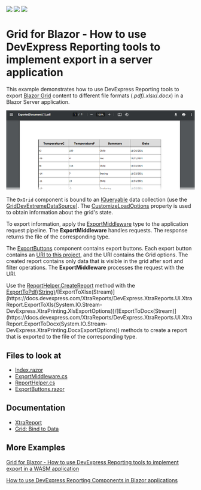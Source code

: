 <!-- default badges list -->
![](https://img.shields.io/endpoint?url=https://codecentral.devexpress.com/api/v1/VersionRange/236005865/22.1.2%2B)
[![](https://img.shields.io/badge/Open_in_DevExpress_Support_Center-FF7200?style=flat-square&logo=DevExpress&logoColor=white)](https://supportcenter.devexpress.com/ticket/details/T854755)
[![](https://img.shields.io/badge/📖_How_to_use_DevExpress_Examples-e9f6fc?style=flat-square)](https://docs.devexpress.com/GeneralInformation/403183)
<!-- default badges end -->

# Grid for Blazor - How to use DevExpress Reporting tools to implement export in a server application

This example demonstrates how to use DevExpress Reporting tools to export [Blazor Grid](https://docs.devexpress.com/Blazor/403143/grid) content to different file formats (*.pdf*/*.xlsx*/*.docx*) in a Blazor Server application.

![Exported PDF](images/exported-pdf.png)

The `DxGrid` component is bound to an [IQueryable<T>](https://docs.microsoft.com/en-us/dotnet/api/system.linq.iqueryable-1) data collection (use the [GridDevExtremeDataSource](https://docs.devexpress.com/Blazor/DevExpress.Blazor.GridDevExtremeDataSource-1)]. The [CustomizeLoadOptions](https://docs.devexpress.com/Blazor/DevExpress.Blazor.GridDevExtremeDataSource-1.CustomizeLoadOptions) property is used to obtain information about the grid's state.

To export information, apply the [ExportMiddleware](./CS/GridExportingWithReports/Helpers/ExportMiddleware.cs) type to the application request pipeline. The **ExportMiddleware** handles requests. The response returns the file of the corresponding type.

The [ExportButtons](./CS/GridExportingWithReports/Shared/ExportButtons.razor) component contains export buttons. Each export button contains an [URI to this project](./CS/GridExportingWithReports/Pages/Index.razor#L32), and the URI contains the Grid options. The created report contains only data that is visible in the grid after sort and filter operations. The **ExportMiddleware** processes the request with the URI.

Use the [ReportHelper.CreateReport](./CS/GridExportingWithReports/Helpers/ReportHelper.cs#L9) method with the [ExportToPdf(String)](https://docs.devexpress.com/XtraReports/DevExpress.XtraReports.UI.XtraReport.ExportToPdf(System.String-DevExpress.XtraPrinting.PdfExportOptions))/[ExportToXlsx(Stream)](https://docs.devexpress.com/XtraReports/DevExpress.XtraReports.UI.XtraReport.ExportToXls(System.IO.Stream-DevExpress.XtraPrinting.XlsExportOptions))/[ExportToDocx(Stream)](https://docs.devexpress.com/XtraReports/DevExpress.XtraReports.UI.XtraReport.ExportToDocx(System.IO.Stream-DevExpress.XtraPrinting.DocxExportOptions)) methods to create a report that is exported to the file of the corresponding type.

<!-- default file list -->

## Files to look at

* [Index.razor](./CS/GridExportingWithReports/Pages/Index.razor)
* [ExportMiddleware.cs](./CS/GridExportingWithReports/Helpers/ExportMiddleware.cs)
* [ReportHelper.cs](./CS/GridExportingWithReports/Helpers/ReportHelper.cs)
* [ExportButtons.razor](./CS/GridExportingWithReports/Shared/ExportButtons.razor)

<!-- default file list -->

## Documentation

* [XtraReport](https://docs.devexpress.com/XtraReports/DevExpress.XtraReports.UI.XtraReport)
* [Grid: Bind to Data](https://docs.devexpress.com/Blazor/403737/grid/bind-to-data)

## More Examples

[Grid for Blazor - How to use DevExpress Reporting tools to implement export in a WASM application](https://github.com/DevExpress-Examples/blazor-webassembly-dxdatagrid-export)

[How to use DevExpress Reporting Components in Blazor applications](https://github.com/DevExpress-Examples/how-to-use-reporting-components-in-blazor-applications)
